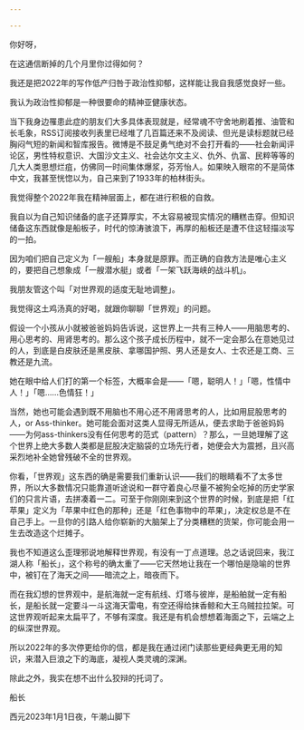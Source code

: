 ```yaml
---

---
```



你好呀，

在这通信断掉的几个月里你过得如何？

我还是把2022年的写作低产归咎于政治性抑郁，这样能让我自我感觉良好一些。

我认为政治性抑郁是一种很要命的精神亚健康状态。

当下我身边罹患此症的朋友们大多具体表现就是，经常魂不守舍地刷着推、油管和长毛象，RSS订阅接收列表里已经堆了几百篇还来不及阅读、但光是读标题就已经胸闷气短的新闻和智库报告。微博是不鼓足勇气绝对不会打开看的——社会新闻评论区，男性特权意识、大国沙文主义、社会达尔文主义、仇外、仇富、民粹等等的几大人类思想烂疽，仿佛同一时间集体爆浆，芬芳怡人。如果映入眼帘的不是简体中文，我甚至恍惚以为，自己来到了1933年的柏林街头。

我觉得整个2022年我在精神层面上，都在进行积极的自救。

我自以为自己知识储备的底子还算厚实，不太容易被现实情况的糟糕击穿。但知识储备这东西就像是船板子，时代的惊涛骇浪下，再厚的船板还是遭不住这轻描淡写的一拍。

因为咱们把自己定义为「一艘船」本身就是原罪。而正确的自救方法是唯心主义的，要把自己想象成「一艘潜水艇」或者「一架飞跃海峡的战斗机」。

我朋友管这个叫「对世界观的适度无耻地调整」。

我觉得这土鸡汤真的好喝，就跟你聊聊「世界观」的问题。

假设一个小孩从小就被爸爸妈妈告诉说，这世界上一共有三种人——用脑思考的、用心思考的、用肾思考的。那么这个孩子成长历程中，就不一定会那么在意她见过的人，到底是白皮肤还是黑皮肤、拿哪国护照、男人还是女人、士农还是工商、三教还是九流。

她在眼中给人们打的第一个标签，大概率会是——「嗯，聪明人！」「嗯，性情中人！」「嗯……色情狂！」

当然，她也可能会遇到既不用脑也不用心还不用肾思考的人，比如用屁股思考的人，or Ass-thinker。她可能会面对这类人显得无所适从，便去求助于爸爸妈妈——为何ass-thinkers没有任何思考的范式（pattern）？那么，一旦她理解了这个世界上绝大多数人类都是屁股决定脑袋的立场先行者，她便会大为震撼，且兴高采烈地补全她曾残破不全的世界观。

你看，「世界观」这东西的确是需要我们重新认识——我们的眼睛看不了太多世界，所以大多数情况只能靠道听途说和一群守着良心尽量不被狗全吃掉的历史学家们的只言片语，去拼凑着一二。可至于你刚刚来到这个世界的时候，到底是把「红苹果」定义为「苹果中红色的那种」还是「红色事物中的苹果」，决定权总是不在自己手上。一旦你的引路人给你崭新的大脑架上了分类糟糕的货架，你可能会用一生去改造这个烂摊子。

我也不知道这么歪理邪说地解释世界观，有没有一丁点道理。总之话说回来，我江湖人称「船长」，这个称号的确太重了——它天然地让我在一个哪怕是隐喻的世界中，被钉在了海天之间——暗流之上，暗夜而下。

而在我幻想的世界观中，是航海就一定有航线、灯塔与彼岸，是船舶就一定有船长，是船长就一定要斗一斗这海天雷电，有空还得给抹香鲸和大王乌贼拉拉架。可这世界观听起来太扁平了，不够有深度。我还是有机会想想着海面之下，云端之上的纵深世界观。

所以2022年的多次停更给你的信，都是我在通过闭门读那些更经典更无用的知识，来潜入巨浪之下的海底，凝视人类灵魂的深渊。

除此之外，我实在想不出什么狡辩的托词了。

船长

西元2023年1月1日夜，午潮山脚下